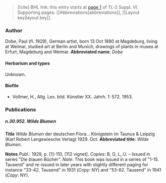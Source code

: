 > [!cite] BHL link: this entry starts at [page 1](https://www.biodiversitylibrary.org/page/33259989) of TL-2 Suppl. VI.
> Supporting pages: [[Abbreviations|abbreviations]], [[Layout key|layout key]].

### Author

Dobe, Paul (fl. 1929), German artist, born 13 Oct 1880 at Magdeburg, living at Weimar, studied art at Berlin and Munich, drawings of plants in musea at Erfurt, Magdeburg and Weimar. 
**Abbreviated name**: *Dobe*

#### Herbarium and types

Unknown.

#### Biofile

- Vollmer, H., Allg. Lex. bild. Künstler XX. Jahrh. 1: 572. 1953.

### Publications

##### n.30.952. Wilde Blumen

**Title**
*Wilde Blumen* der deutschen Flora... Königstein im Taunus & Leipzig (Karl Robert Langewiesche Verlag) 1929. Oct.
**Abbreviated title**: *Wilde Blumen*.

**Notes**
*Publ*.: 1929, p. \[1\]-110, \[112 vignet\]. *Copies*: B, G, L, U. – Issued in series "Die blauen Bücher".
*Note*: This book was issued in a series of "1-15. Tausend" and re-issued in later years with slightly different paging for instance "33-42. Tausend" in 1931 (*Copy*: NY) and "53-62. Tausend" in 1941 (*Copy*: NY).

